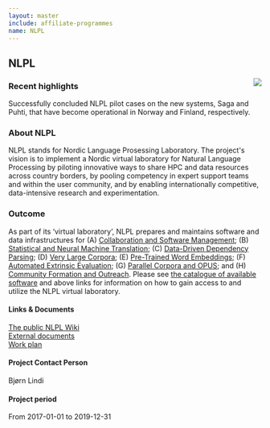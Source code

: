 ```yaml
---
layout: master
include: affiliate-programmes
name: NLPL
---
```


## NLPL
<img class="normal" align="right" src="{% include baseurl %}/assets/images/NLPL_logo.jpeg">

### Recent highlights
Successfully concluded NLPL pilot cases on the new systems, Saga and Puhti, that have become operational in Norway and Finland, respectively.
     
### About NLPL
NLPL stands for Nordic Language Prosessing Laboratory. The project's vision is to implement a Nordic virtual laboratory for Natural Language Processing by piloting innovative ways to share HPC and data resources across country borders, by pooling competency in expert support teams and within the user community, and by enabling internationally competitive, data-intensive research and experimentation.
 
### Outcome
As part of its ‘virtual laboratory’, NLPL prepares and maintains software and data infrastructures for (A) [Collaboration and Software Management](http://wiki.nlpl.eu/index.php/Infrastructure/home); (B) [Statistical and Neural Machine Translation](http://wiki.nlpl.eu/index.php/Translation/home); (C) [Data-Driven Dependency Parsing](http://wiki.nlpl.eu/index.php/Parsing/home); (D) [Very Large Corpora](http://wiki.nlpl.eu/index.php/Corpora/home); (E) [Pre-Trained Word Embeddings](http://wiki.nlpl.eu/index.php/Vectors/home); (F) [Automated Extrinsic Evaluation](http://wiki.nlpl.eu/index.php/Evaluation/home); (G) [Parallel Corpora and OPUS](http://wiki.nlpl.eu/index.php/Corpora/OPUS); and (H) [Community Formation and Outreach](http://wiki.nlpl.eu/index.php/Community/home). Please see [the catalogue of available software](http://wiki.nlpl.eu/index.php/Infrastructure/software/catalogue) and above links for information on how to gain access to and utilize the NLPL virtual laboratory.
 
#### Links & Documents
[The public NLPL Wiki](http://wiki.nlpl.eu/index.php/Home) <br/>
[External documents](https://wiki.neic.no/wiki/Nordic_language_processing_laboratory) <br/>
[Work plan](https://wiki.neic.no/w/ext/img_auth.php/a/a9/20161220_NeIC_NLPL_workplan_approved.pdf)

#### Project Contact Person
Bjørn Lindi

#### Project period
From 2017-01-01 to 2019-12-31
                     

